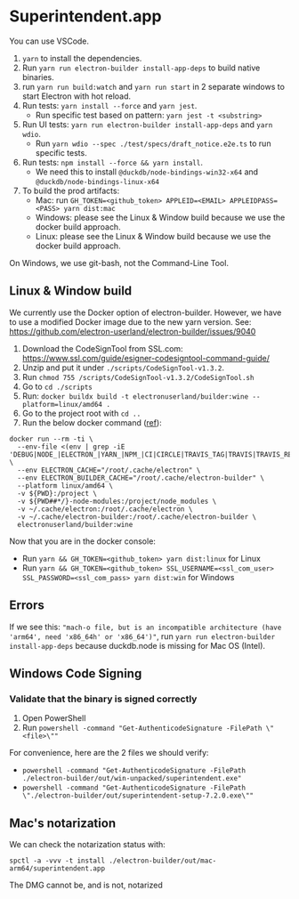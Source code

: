 Superintendent.app
====================

You can use VSCode.

1. `yarn` to install the dependencies. 
2. Run `yarn run electron-builder install-app-deps` to build native binaries.
3. run `yarn run build:watch` and `yarn run start` in 2 separate windows to start Electron with hot reload.
4. Run tests: `yarn install --force` and `yarn jest`.
   - Run specific test based on pattern: `yarn jest -t <substring>`
5. Run UI tests: `yarn run electron-builder install-app-deps` and `yarn wdio`. 
   - Run `yarn wdio --spec ./test/specs/draft_notice.e2e.ts` to run specific tests.
5. Run tests: `npm install --force && yarn install`.
   - We need this to install `@duckdb/node-bindings-win32-x64` and `@duckdb/node-bindings-linux-x64`
6. To build the prod artifacts:
   - Mac: run `GH_TOKEN=<github_token> APPLEID=<EMAIL> APPLEIDPASS=<PASS> yarn dist:mac`
   - Windows: please see the Linux & Window build because we use the docker build approach.
   - Linux: please see the Linux & Window build because we use the docker build approach.

On Windows, we use git-bash, not the Command-Line Tool.

Linux & Window build
------------

We currently use the Docker option of electron-builder. However, we have to use a modified Docker image due to the new yarn version. 
See: https://github.com/electron-userland/electron-builder/issues/9040

1. Download the CodeSignTool from SSL.com: https://www.ssl.com/guide/esigner-codesigntool-command-guide/
2. Unzip and put it under `./scripts/CodeSignTool-v1.3.2`.
3. Run `chmod 755 /scripts/CodeSignTool-v1.3.2/CodeSignTool.sh`
4. Go to `cd ./scripts`
5. Run: `docker buildx build -t electronuserland/builder:wine --platform=linux/amd64 .`
6. Go to the project root with `cd ..`
7. Run the below docker command ([ref](https://www.electron.build/multi-platform-build.html#docker)):

```
docker run --rm -ti \
  --env-file <(env | grep -iE 'DEBUG|NODE_|ELECTRON_|YARN_|NPM_|CI|CIRCLE|TRAVIS_TAG|TRAVIS|TRAVIS_REPO_|TRAVIS_BUILD_|TRAVIS_BRANCH|TRAVIS_PULL_REQUEST_|APPVEYOR_|CSC_|GH_|GITHUB_|BT_|AWS_|STRIP|BUILD_') \
  --env ELECTRON_CACHE="/root/.cache/electron" \
  --env ELECTRON_BUILDER_CACHE="/root/.cache/electron-builder" \
  --platform linux/amd64 \
  -v ${PWD}:/project \
  -v ${PWD##*/}-node-modules:/project/node_modules \
  -v ~/.cache/electron:/root/.cache/electron \
  -v ~/.cache/electron-builder:/root/.cache/electron-builder \
  electronuserland/builder:wine
```

Now that you are in the docker console:

- Run `yarn && GH_TOKEN=<github_token> yarn dist:linux` for Linux
- Run `yarn && GH_TOKEN=<github_token> SSL_USERNAME=<ssl_com_user> SSL_PASSWORD=<ssl_com_pass> yarn dist:win` for Windows

Errors
-------

If we see this: `"mach-o file, but is an incompatible architecture (have 'arm64', need 'x86_64h' or 'x86_64')"`,
run `yarn run electron-builder install-app-deps` because duckdb.node is missing for Mac OS (Intel).

Windows Code Signing
----------------------

### Validate that the binary is signed correctly

1. Open PowerShell
2. Run `powershell -command "Get-AuthenticodeSignature -FilePath \"<file>\""`

For convenience, here are the 2 files we should verify:

* `powershell -command "Get-AuthenticodeSignature -FilePath ./electron-builder/out/win-unpacked/superintendent.exe"`
* `powershell -command "Get-AuthenticodeSignature -FilePath \"./electron-builder/out/superintendent-setup-7.2.0.exe\""`

Mac's notarization
--------------------

We can check the notarization status with: 

```
spctl -a -vvv -t install ./electron-builder/out/mac-arm64/superintendent.app
```

The DMG cannot be, and is not, notarized 


